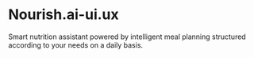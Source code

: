 # Nourish.ai-ui.ux
Smart nutrition assistant powered by intelligent meal planning structured according to your needs on a daily basis.
